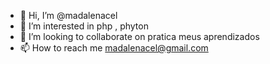 - 👋 Hi, I’m @madalenacel
- 👀 I’m interested in  php ,  phyton
- 💞️ I’m looking to collaborate on  pratica meus aprendizados
- 📫 How to reach me  madalenacel@gmail.com

<!---
madalenacel/madalenacel is a ✨ special ✨ repository because its `README.md` (this file) appears on your GitHub profile.
You can click the Preview link to take a look at your changes.
--->
